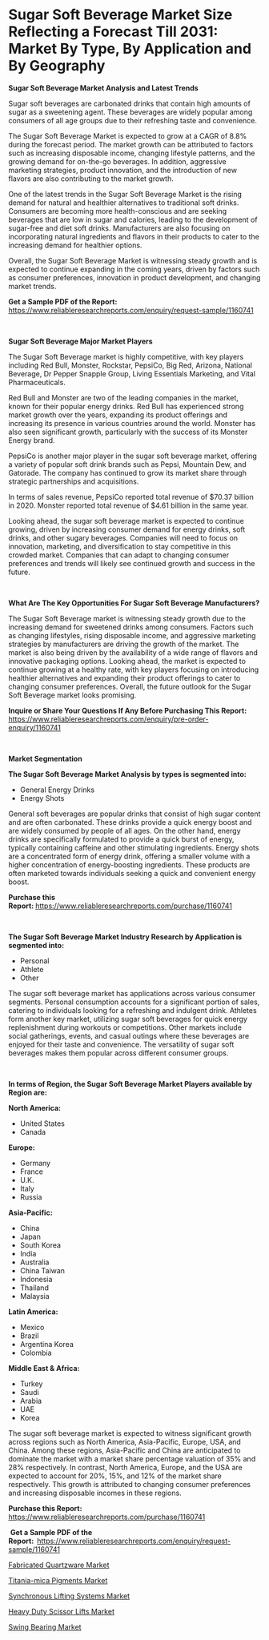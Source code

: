 <p><h1>Sugar Soft Beverage Market Size Reflecting a Forecast Till 2031: Market By Type, By Application and By Geography</h1></p><p><strong>Sugar Soft Beverage Market Analysis and Latest Trends</strong></p>
<p><p>Sugar soft beverages are carbonated drinks that contain high amounts of sugar as a sweetening agent. These beverages are widely popular among consumers of all age groups due to their refreshing taste and convenience.</p><p>The Sugar Soft Beverage Market is expected to grow at a CAGR of 8.8% during the forecast period. The market growth can be attributed to factors such as increasing disposable income, changing lifestyle patterns, and the growing demand for on-the-go beverages. In addition, aggressive marketing strategies, product innovation, and the introduction of new flavors are also contributing to the market growth.</p><p>One of the latest trends in the Sugar Soft Beverage Market is the rising demand for natural and healthier alternatives to traditional soft drinks. Consumers are becoming more health-conscious and are seeking beverages that are low in sugar and calories, leading to the development of sugar-free and diet soft drinks. Manufacturers are also focusing on incorporating natural ingredients and flavors in their products to cater to the increasing demand for healthier options.</p><p>Overall, the Sugar Soft Beverage Market is witnessing steady growth and is expected to continue expanding in the coming years, driven by factors such as consumer preferences, innovation in product development, and changing market trends.</p></p>
<p><strong>Get a Sample PDF of the Report:&nbsp;</strong> <a href="https://www.reliableresearchreports.com/enquiry/request-sample/1160741">https://www.reliableresearchreports.com/enquiry/request-sample/1160741</a></p>
<p>&nbsp;</p>
<p><strong>Sugar Soft Beverage Major Market Players</strong></p>
<p><p>The Sugar Soft Beverage market is highly competitive, with key players including Red Bull, Monster, Rockstar, PepsiCo, Big Red, Arizona, National Beverage, Dr Pepper Snapple Group, Living Essentials Marketing, and Vital Pharmaceuticals. </p><p>Red Bull and Monster are two of the leading companies in the market, known for their popular energy drinks. Red Bull has experienced strong market growth over the years, expanding its product offerings and increasing its presence in various countries around the world. Monster has also seen significant growth, particularly with the success of its Monster Energy brand. </p><p>PepsiCo is another major player in the sugar soft beverage market, offering a variety of popular soft drink brands such as Pepsi, Mountain Dew, and Gatorade. The company has continued to grow its market share through strategic partnerships and acquisitions.</p><p>In terms of sales revenue, PepsiCo reported total revenue of $70.37 billion in 2020. Monster reported total revenue of $4.61 billion in the same year.</p><p>Looking ahead, the sugar soft beverage market is expected to continue growing, driven by increasing consumer demand for energy drinks, soft drinks, and other sugary beverages. Companies will need to focus on innovation, marketing, and diversification to stay competitive in this crowded market. Companies that can adapt to changing consumer preferences and trends will likely see continued growth and success in the future.</p></p>
<p>&nbsp;</p>
<p><strong>What Are The Key Opportunities For Sugar Soft Beverage Manufacturers?</strong></p>
<p><p>The Sugar Soft Beverage market is witnessing steady growth due to the increasing demand for sweetened drinks among consumers. Factors such as changing lifestyles, rising disposable income, and aggressive marketing strategies by manufacturers are driving the growth of the market. The market is also being driven by the availability of a wide range of flavors and innovative packaging options. Looking ahead, the market is expected to continue growing at a healthy rate, with key players focusing on introducing healthier alternatives and expanding their product offerings to cater to changing consumer preferences. Overall, the future outlook for the Sugar Soft Beverage market looks promising.</p></p>
<p><strong>Inquire or Share Your Questions If Any Before Purchasing This Report:</strong> <a href="https://www.reliableresearchreports.com/enquiry/pre-order-enquiry/1160741">https://www.reliableresearchreports.com/enquiry/pre-order-enquiry/1160741</a></p>
<p>&nbsp;</p>
<p><strong>Market Segmentation</strong></p>
<p><strong>The Sugar Soft Beverage Market Analysis by types is segmented into:</strong></p>
<p><ul><li>General Energy Drinks</li><li>Energy Shots</li></ul></p>
<p><p>General soft beverages are popular drinks that consist of high sugar content and are often carbonated. These drinks provide a quick energy boost and are widely consumed by people of all ages. On the other hand, energy drinks are specifically formulated to provide a quick burst of energy, typically containing caffeine and other stimulating ingredients. Energy shots are a concentrated form of energy drink, offering a smaller volume with a higher concentration of energy-boosting ingredients. These products are often marketed towards individuals seeking a quick and convenient energy boost.</p></p>
<p><strong>Purchase this Report:&nbsp;</strong><a href="https://www.reliableresearchreports.com/purchase/1160741">https://www.reliableresearchreports.com/purchase/1160741</a></p>
<p>&nbsp;</p>
<p><strong>The Sugar Soft Beverage Market Industry Research by Application is segmented into:</strong></p>
<p><ul><li>Personal</li><li>Athlete</li><li>Other</li></ul></p>
<p><p>The sugar soft beverage market has applications across various consumer segments. Personal consumption accounts for a significant portion of sales, catering to individuals looking for a refreshing and indulgent drink. Athletes form another key market, utilizing sugar soft beverages for quick energy replenishment during workouts or competitions. Other markets include social gatherings, events, and casual outings where these beverages are enjoyed for their taste and convenience. The versatility of sugar soft beverages makes them popular across different consumer groups.</p></p>
<p>&nbsp;</p>
<p><strong>In terms of Region, the Sugar Soft Beverage Market Players available by Region are:</strong></p>
<p>
    <p> <strong> North America: </strong>
        <ul>
            <li>United States</li>
            <li>Canada</li>
        </ul>
        </p> 
    <p> <strong> Europe: </strong>
        <ul>
            <li>Germany</li>
            <li>France</li>
            <li>U.K.</li>
            <li>Italy</li>
            <li>Russia</li>
        </ul>
        </p> 
    <p> <strong> Asia-Pacific: </strong>
        <ul>
            <li>China</li>
            <li>Japan</li>
            <li>South Korea</li>
            <li>India</li>
            <li>Australia</li>
            <li>China Taiwan</li>
            <li>Indonesia</li>
            <li>Thailand</li>
            <li>Malaysia</li>
        </ul>
        </p> 
    <p> <strong> Latin America: </strong>
        <ul>
            <li>Mexico</li>
            <li>Brazil</li>
            <li>Argentina Korea</li>
            <li>Colombia</li>
        </ul>
        </p> 
    <p> <strong> Middle East & Africa: </strong>
        <ul>
            <li>Turkey</li>
            <li>Saudi</li>
            <li>Arabia</li>
            <li>UAE</li>
            <li>Korea</li>
        </ul>
    </p>
    </p>
<p><p>The sugar soft beverage market is expected to witness significant growth across regions such as North America, Asia-Pacific, Europe, USA, and China. Among these regions, Asia-Pacific and China are anticipated to dominate the market with a market share percentage valuation of 35% and 28% respectively. In contrast, North America, Europe, and the USA are expected to account for 20%, 15%, and 12% of the market share respectively. This growth is attributed to changing consumer preferences and increasing disposable incomes in these regions.</p></p>
<p><strong>Purchase this Report: </strong><a href="https://www.reliableresearchreports.com/purchase/1160741">https://www.reliableresearchreports.com/purchase/1160741</a></p>
<p>&nbsp;<strong>Get a Sample PDF of the Report:&nbsp;&nbsp;</strong><a href="https://www.reliableresearchreports.com/enquiry/request-sample/1160741">https://www.reliableresearchreports.com/enquiry/request-sample/1160741</a></p>
<p><strong></strong></p>
<p><p><a href="https://github.com/rahu1502/Market-Research-Report-List-2/blob/main/fabricated-quartzware-market.md">Fabricated Quartzware Market</a></p><p><a href="https://github.com/elizabethdagraca/Market-Research-Report-List-1/blob/main/titania-mica-pigments-market.md">Titania-mica Pigments Market</a></p><p><a href="https://medium.com/p/24f7d1de9504/edit">Synchronous Lifting Systems Market</a></p><p><a href="https://medium.com/p/062e933fd5fc/edit">Heavy Duty Scissor Lifts Market</a></p><p><a href="https://medium.com/p/1b71a8c54309/edit">Swing Bearing Market</a></p></p>